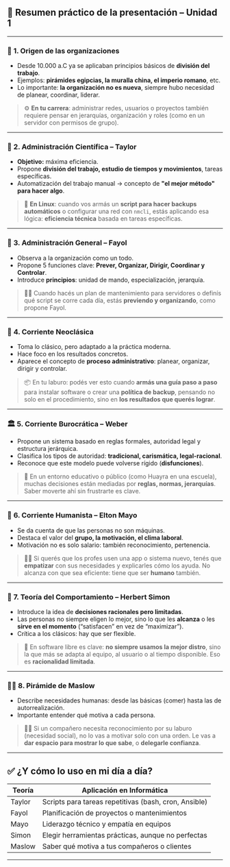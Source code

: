 
## 🎯 **Resumen práctico de la presentación – Unidad 1**

---

### 🧱 **1. Origen de las organizaciones**
- Desde 10.000 a.C ya se aplicaban principios básicos de **división del trabajo**.
- Ejemplos: **pirámides egipcias, la muralla china, el imperio romano**, etc.
- Lo importante: **la organización no es nueva**, siempre hubo necesidad de planear, coordinar, liderar.

> ⚙️ **En tu carrera**: administrar redes, usuarios o proyectos también requiere pensar en jerarquías, organización y roles (como en un servidor con permisos de grupo).

---

### 🧠 **2. Administración Científica – Taylor**
- **Objetivo:** máxima eficiencia.
- Propone **división del trabajo, estudio de tiempos y movimientos**, tareas específicas.
- Automatización del trabajo manual → concepto de **"el mejor método" para hacer algo**.

> 🐧 **En Linux**: cuando vos armás un **script para hacer backups automáticos** o configurar una red con `nmcli`, estás aplicando esa lógica: **eficiencia técnica** basada en tareas específicas.

---

### 🧩 **3. Administración General – Fayol**
- Observa a la organización como un todo.
- Propone 5 funciones clave: **Prever, Organizar, Dirigir, Coordinar y Controlar**.
- Introduce **principios**: unidad de mando, especialización, jerarquía.

> 👨‍💻 Cuando hacés un plan de mantenimiento para servidores o definís qué script se corre cada día, estás **previendo y organizando**, como propone Fayol.

---

### 🧰 **4. Corriente Neoclásica**
- Toma lo clásico, pero adaptado a la práctica moderna.
- Hace foco en los resultados concretos.
- Aparece el concepto de **proceso administrativo**: planear, organizar, dirigir y controlar.

> 📦 En tu laburo: podés ver esto cuando **armás una guía paso a paso** para instalar software o crear una **política de backup**, pensando no solo en el procedimiento, sino en **los resultados que querés lograr**.

---

### 🏛️ **5. Corriente Burocrática – Weber**
- Propone un sistema basado en reglas formales, autoridad legal y estructura jerárquica.
- Clasifica los tipos de autoridad: **tradicional, carismática, legal-racional**.
- Reconoce que este modelo puede volverse rígido (**disfunciones**).

> 🧾 En un entorno educativo o público (como Huayra en una escuela), muchas decisiones están mediadas por **reglas, normas, jerarquías**. Saber moverte ahí sin frustrarte es clave.

---

### 🤝 **6. Corriente Humanista – Elton Mayo**
- Se da cuenta de que las personas no son máquinas.
- Destaca el valor del **grupo, la motivación, el clima laboral**.
- Motivación no es solo salario: también reconocimiento, pertenencia.

> 👨‍🏫 Si querés que los profes usen una app o sistema nuevo, tenés que **empatizar** con sus necesidades y explicarles cómo los ayuda. No alcanza con que sea eficiente: tiene que ser **humano** también.

---

### 🧠 **7. Teoría del Comportamiento – Herbert Simon**
- Introduce la idea de **decisiones racionales pero limitadas**.
- Las personas no siempre eligen lo mejor, sino lo que les **alcanza** o les **sirve en el momento** (“satisfacen” en vez de “maximizar”).
- Crítica a los clásicos: hay que ser flexible.

> 🤖 En software libre es clave: **no siempre usamos la mejor distro**, sino la que más se adapta al equipo, al usuario o al tiempo disponible. Eso es **racionalidad limitada**.

---

### 🧗‍♂️ **8. Pirámide de Maslow**
- Describe necesidades humanas: desde las básicas (comer) hasta las de autorrealización.
- Importante entender qué motiva a cada persona.

> 🧍‍♂️ Si un compañero necesita reconocimiento por su laburo (necesidad social), no lo vas a motivar solo con una orden. Le vas a **dar espacio para mostrar lo que sabe**, o **delegarle confianza**.

---

## ✅ ¿Y cómo lo uso en mi día a día?

| Teoría | Aplicación en Informática |
|-------|-----------------------------|
| Taylor | Scripts para tareas repetitivas (bash, cron, Ansible) |
| Fayol | Planificación de proyectos o mantenimientos |
| Mayo | Liderazgo técnico y empatía en equipos |
| Simon | Elegir herramientas prácticas, aunque no perfectas |
| Maslow | Saber qué motiva a tus compañeros o clientes |

---
